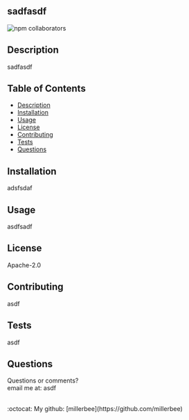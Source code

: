  

  <h2>sadfasdf</h2>

  ![npm collaborators](https://img.shields.io/npm/collaborators/inquirer?style=flat-square)


 
    
  
## Description
  sadfasdf

## Table of Contents
- [Description](#description)
- [Installation](#install)
- [Usage](#usage)
- [License](#license)
- [Contributing](#contributors)
- [Tests](#tests)
- [Questions](#questions)



## Installation
adsfsdaf


## Usage
asdfsadf

## License
Apache-2.0

## Contributing
asdf

## Tests
asdf

## Questions
<p> Questions or comments? <br>email me at: asdf</p>
<br>
:octocat: My github: [millerbee](https://github.com/millerbee)
<br>
